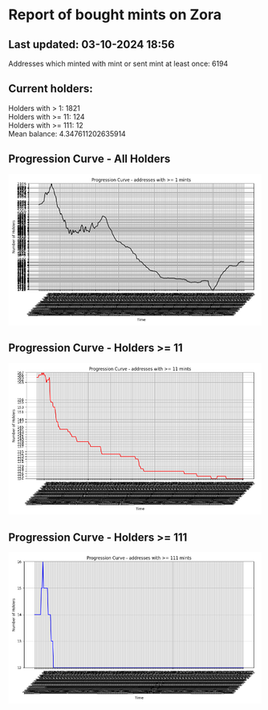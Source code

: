 # Report of bought mints on Zora
## Last updated: 03-10-2024 18:56
Addresses which minted with mint or sent mint at least once: 6194

## Current holders:
Holders with > 1: 1821  
Holders with >= 11: 124  
Holders with >= 111: 12  
Mean balance: 4.347611202635914  

## Progression Curve - All Holders
![addresses with >= 1 mint](progression_curve_all.png)
## Progression Curve - Holders >= 11
![addresses with >= 11 mints](progression_curve_gt_11.png)
## Progression Curve - Holders >= 111
![addresses with >= 111 mints](progression_curve_gt_111.png)

